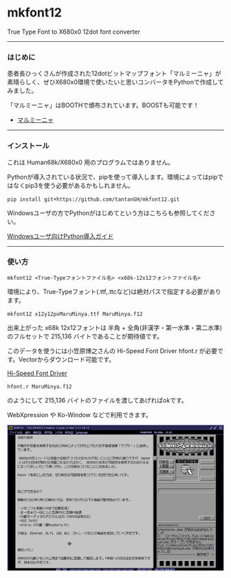 # mkfont12
True Type Font to X680x0 12dot font converter

---

### はじめに

患者長ひっくさんが作成された12dotビットマップフォント「マルミーニャ」が素晴らしく、ぜひX680x0環境で使いたいと思いコンバータをPythonで作成してみました。

「マルミーニャ」はBOOTHで頒布されています。BOOSTも可能です！
* [マルミーニャ](https://booth.pm/ja/items/4927023)

---

### インストール

これは Human68k/X680x0 用のプログラムではありません。

Pythonが導入されている状況で、pipを使って導入します。環境によってはpipではなくpip3を使う必要があるかもしれません。

    pip install git+https://github.com/tantanGH/mkfont12.git


Windowsユーザの方でPythonがはじめてという方はこちらも参照してください。

[Windowsユーザ向けPython導入ガイド](https://github.com/tantanGH/distribution/blob/main/windows_python_for_x68k.md)

---

### 使い方

    mkfont12 <True-Typeフォントファイル名> <x68k-12x12フォントファイル名>

環境により、True-Typeフォント(.ttf,.ttcなど)は絶対パスで指定する必要があります。

    mkfont12 x12y12pxMaruMinya.ttf MaruMinya.f12

出来上がった x68k 12x12フォントは 半角 + 全角(非漢字・第一水準・第二水準) のフルセットで 215,136 バイトであることが期待値です。

このデータを使うには小笠原博之さんの Hi-Speed Font Driver hfont.r が必要です。Vectorからダウンロード可能です。

[Hi-Speed Font Driver](https://www.vector.co.jp/soft/x68/writing/se027934.html)

    hfont.r MaruMinya.f12

のようにして 215,136 バイトのファイルを渡してあげればokです。

WebXpression や Ko-Window などで利用できます。

<img src='images/f12.png'/>